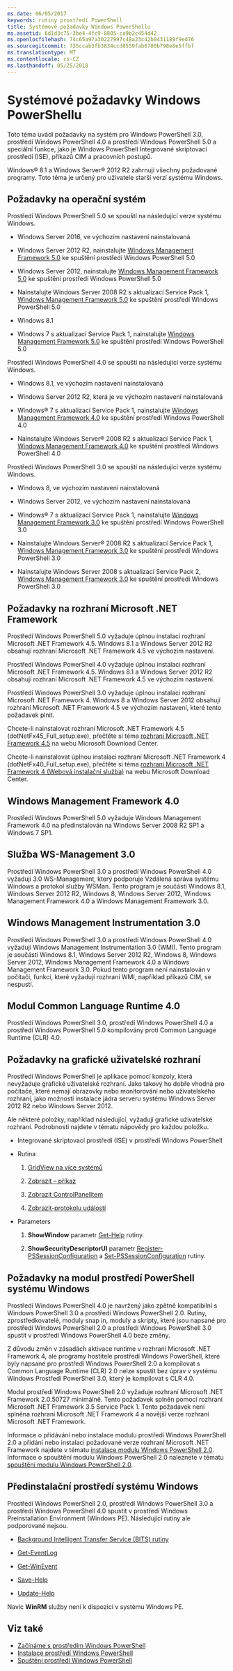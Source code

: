 ```yaml
---
ms.date: 06/05/2017
keywords: rutiny prostředí PowerShell
title: Systémové požadavky Windows PowerShellu
ms.assetid: 6d1d3c75-3be4-4fc9-8805-ca9b2c454d42
ms.openlocfilehash: 74c65a97a30227997c48a23c42b0431189f9ed76
ms.sourcegitcommit: 735ccab3fb3834ccd8559fab6700b798e8e5ffbf
ms.translationtype: MT
ms.contentlocale: cs-CZ
ms.lasthandoff: 05/25/2018
---
```

# <a name="windows-powershell-system-requirements"></a>Systémové požadavky Windows PowerShellu
Toto téma uvádí požadavky na systém pro Windows PowerShell 3.0, prostředí Windows PowerShell 4.0 a prostředí Windows PowerShell 5.0 a speciální funkce, jako je Windows PowerShell Integrované skriptovací prostředí (ISE), příkazů CIM a pracovních postupů.

Windows® 8.1 a Windows Server® 2012 R2 zahrnují všechny požadované programy. Toto téma je určený pro uživatele starší verzí systému Windows.

## <a name="operating-system-requirements"></a>Požadavky na operační systém
Prostředí Windows PowerShell 5.0 se spouští na následující verze systému Windows.

- Windows Server 2016, ve výchozím nastavení nainstalovaná

- Windows Server 2012 R2, nainstalujte [Windows Management Framework 5.0](https://www.microsoft.com/en-us/download/details.aspx?id=50395) ke spuštění prostředí Windows PowerShell 5.0

- Windows Server 2012, nainstalujte [Windows Management Framework 5.0](https://www.microsoft.com/en-us/download/details.aspx?id=50395) ke spuštění prostředí Windows PowerShell 5.0

- Nainstalujte Windows Server 2008 R2 s aktualizací Service Pack 1, [Windows Management Framework 5.0](https://www.microsoft.com/en-us/download/details.aspx?id=50395) ke spuštění prostředí Windows PowerShell 5.0

- Windows 8.1

- Windows 7 s aktualizací Service Pack 1, nainstalujte [Windows Management Framework 5.0](https://www.microsoft.com/en-us/download/details.aspx?id=50395) ke spuštění prostředí Windows PowerShell 5.0

Prostředí Windows PowerShell 4.0 se spouští na následující verze systému Windows.

- Windows 8.1, ve výchozím nastavení nainstalovaná

- Windows Server 2012 R2, která je ve výchozím nastavení nainstalovaná

- Windows® 7 s aktualizací Service Pack 1, nainstalujte [Windows Management Framework 4.0](https://www.microsoft.com/en-us/download/details.aspx?id=40855) ke spuštění prostředí Windows PowerShell 4.0

- Nainstalujte Windows Server® 2008 R2 s aktualizací Service Pack 1, [Windows Management Framework 4.0](https://www.microsoft.com/en-us/download/details.aspx?id=40855) ke spuštění prostředí Windows PowerShell 4.0

Prostředí Windows PowerShell 3.0 se spouští na následující verze systému Windows.

- Windows 8, ve výchozím nastavení nainstalovaná

- Windows Server 2012, ve výchozím nastavení nainstalovaná

- Windows® 7 s aktualizací Service Pack 1, nainstalujte [Windows Management Framework 3.0](https://www.microsoft.com/en-us/download/details.aspx?id=34595) ke spuštění prostředí Windows PowerShell 3.0

- Nainstalujte Windows Server® 2008 R2 s aktualizací Service Pack 1, [Windows Management Framework 3.0](https://www.microsoft.com/en-us/download/details.aspx?id=34595) ke spuštění prostředí Windows PowerShell 3.0

- Nainstalujte Windows Server 2008 s aktualizací Service Pack 2, [Windows Management Framework 3.0](https://www.microsoft.com/en-us/download/details.aspx?id=34595) ke spuštění prostředí Windows PowerShell 3.0

## <a name="microsoft-net-framework-requirements"></a>Požadavky na rozhraní Microsoft .NET Framework
Prostředí Windows PowerShell 5.0 vyžaduje úplnou instalaci rozhraní Microsoft .NET Framework 4.5. Windows 8.1 a Windows Server 2012 R2 obsahují rozhraní Microsoft .NET Framework 4.5 ve výchozím nastavení.

Prostředí Windows PowerShell 4.0 vyžaduje úplnou instalaci rozhraní Microsoft .NET Framework 4.5. Windows 8.1 a Windows Server 2012 R2 obsahují rozhraní Microsoft .NET Framework 4.5 ve výchozím nastavení.

Prostředí Windows PowerShell 3.0 vyžaduje úplnou instalaci rozhraní Microsoft .NET Framework 4. Windows 8 a Windows Server 2012 obsahují rozhraní Microsoft .NET Framework 4.5 ve výchozím nastavení, které tento požadavek plnit.

Chcete-li nainstalovat rozhraní Microsoft .NET Framework 4.5 (dotNetFx45_Full_setup.exe), přečtěte si téma [rozhraní Microsoft .NET Framework 4.5](http://go.microsoft.com/fwlink/?LinkID=242919) na webu Microsoft Download Center.

Chcete-li nainstalovat úplnou instalaci rozhraní Microsoft .NET Framework 4 (dotNetFx40_Full_setup.exe), přečtěte si téma [rozhraní Microsoft .NET Framework 4 (Webová instalační služba)](http://go.microsoft.com/fwlink/?LinkID=212931) na webu Microsoft Download Center.

## <a name="windows-management-framework-40"></a>Windows Management Framework 4.0
Prostředí Windows PowerShell 5.0 vyžaduje Windows Management Framework 4.0 na předinstalován na Windows Server 2008 R2 SP1 a Windows 7 SP1.

## <a name="ws-management-30"></a>Služba WS-Management 3.0
Prostředí Windows PowerShell 3.0 a prostředí Windows PowerShell 4.0 vyžadují 3.0 WS-Management, který podporuje Vzdálená správa systému Windows a protokol služby WSMan. Tento program je součástí Windows 8.1, Windows Server 2012 R2, Windows 8, Windows Server 2012, Windows Management Framework 4.0 a Windows Management Framework 3.0.

## <a name="windows-management-instrumentation-30"></a>Windows Management Instrumentation 3.0
Prostředí Windows PowerShell 3.0 a prostředí Windows PowerShell 4.0 vyžadují Windows Management Instrumentation 3.0 (WMI). Tento program je součástí Windows 8.1, Windows Server 2012 R2, Windows 8, Windows Server 2012, Windows Management Framework 4.0 a Windows Management Framework 3.0. Pokud tento program není nainstalován v počítači, funkcí, které vyžadují rozhraní WMI, například příkazů CIM, se nespustí.

## <a name="common-language-runtime-40"></a>Modul Common Language Runtime 4.0
Prostředí Windows PowerShell 3.0, prostředí Windows PowerShell 4.0 a prostředí Windows PowerShell 5.0 kompilovány proti Common Language Runtime (CLR) 4.0.

## <a name="graphical-user-interface-requirements"></a>Požadavky na grafické uživatelské rozhraní
Prostředí Windows PowerShell je aplikace pomocí konzoly, která nevyžaduje grafické uživatelské rozhraní. Jako takový ho dobře vhodná pro počítače, které nemají obrazovky nebo monitorování nebo uživatelského rozhraní, jako možnosti instalace jádra serveru systému Windows Server 2012 R2 nebo Windows Server 2012.

Ale některé položky, například následující, vyžadují grafické uživatelské rozhraní. Podrobnosti najdete v tématu nápovědy pro každou položku.

- Integrované skriptovací prostředí (ISE) v prostředí Windows PowerShell

- Rutina

    1.  [GridView na více systémů](https://docs.microsoft.com/powershell/module/microsoft.powershell.utility/out-gridview)

    2.  [Zobrazit – příkaz](https://docs.microsoft.com/powershell/module/Microsoft.PowerShell.Utility/Show-Command)

    3.  [Zobrazit ControlPanelItem](https://docs.microsoft.com/powershell/module/Microsoft.PowerShell.Management/Show-ControlPanelItem)

    4.  [Zobrazit-protokolu událostí](https://docs.microsoft.com/powershell/module/Microsoft.PowerShell.Management/Show-EventLog)

- Parameters

    1.  **ShowWindow** parametr [Get-Help](https://docs.microsoft.com/powershell/module/Microsoft.PowerShell.Core/Get-Help) rutiny.

    2.  **ShowSecurityDescriptorUI** parametr [Register-PSSessionConfiguration](https://docs.microsoft.com/powershell/module/Microsoft.PowerShell.Core/Register-PSSessionConfiguration) a [Set-PSSessionConfiguration](https://docs.microsoft.com/powershell/module/Microsoft.PowerShell.Core/Set-PSSessionConfiguration) rutiny.

## <a name="windows-powershell-engine-requirements"></a>Požadavky na modul prostředí PowerShell systému Windows
Prostředí Windows PowerShell 4.0 je navržený jako zpětně kompatibilní s Windows PowerShell 3.0 a prostředí Windows PowerShell 2.0. Rutiny, zprostředkovatelé, moduly snap in, moduly a skripty, které jsou napsané pro prostředí Windows PowerShell 2.0 a prostředí Windows PowerShell 3.0 spustit v prostředí Windows PowerShell 4.0 beze změny.

Z důvodu změn v zásadách aktivace runtime v rozhraní Microsoft .NET Framework 4, ale programy hostitele prostředí Windows PowerShell, které byly napsané pro prostředí Windows PowerShell 2.0 a kompilovat s Common Language Runtime (CLR) 2.0 nelze spustit bez úprav v systému Windows Prostředí PowerShell 3.0, který je kompilovat s CLR 4.0.

Modul prostředí Windows PowerShell 2.0 vyžaduje rozhraní Microsoft .NET Framework 2.0.50727 minimálně. Tento požadavek splněn pomocí rozhraní Microsoft .NET Framework 3.5 Service Pack 1. Tento požadavek není splněna rozhraní Microsoft .NET Framework 4 a novější verze rozhraní Microsoft .NET Framework.

Informace o přidávání nebo instalace modulu prostředí Windows PowerShell 2.0 a přidání nebo instalaci požadované verze rozhraní Microsoft .NET Framework najdete v tématu [instalace modulu Windows PowerShell 2.0](Installing-the-Windows-PowerShell-2.0-Engine.md). Informace o spouštění modulu Windows PowerShell 2.0 naleznete v tématu [spouštění modulu Windows PowerShell 2.0](Starting-the-Windows-PowerShell-2.0-Engine.md).

## <a name="windows-preinstallation-environment"></a>Předinstalační prostředí systému Windows
Prostředí Windows PowerShell 2.0, prostředí Windows PowerShell 3.0 a prostředí Windows PowerShell 4.0 spustit v prostředí Windows Preinstallation Environment (Windows PE). Následující rutiny ale podporované nejsou.

- [Background Intelligent Transfer Service (BITS) rutiny](http://go.microsoft.com/fwlink/?LinkId=257514)

- [Get-EventLog](https://docs.microsoft.com/powershell/module/Microsoft.PowerShell.Management/Get-EventLog)

- [Get-WinEvent](https://docs.microsoft.com/powershell/module/Microsoft.PowerShell.Diagnostics/Get-WinEvent)

- [Save-Help](https://docs.microsoft.com/powershell/module/Microsoft.PowerShell.Core/Save-Help)

- [Update-Help](https://docs.microsoft.com/powershell/module/Microsoft.PowerShell.Core/Update-Help)

Navíc **WinRM** služby není k dispozici v systému Windows PE.

## <a name="see-also"></a>Viz také
- [Začínáme s prostředím Windows PowerShell](../getting-started/Getting-Started-with-Windows-PowerShell.md)
- [Instalace prostředí Windows PowerShell](Installing-Windows-PowerShell.md)
- [Spuštění prostředí Windows PowerShell](Starting-Windows-PowerShell.md)